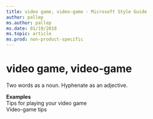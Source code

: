 ```yaml
---
title: video game, video-game - Microsoft Style Guide
author: pallep
ms.author: pallep
ms.date: 01/19/2018
ms.topic: article
ms.prod: non-product-specific
---
```


# video game, video-game

Two words as a noun. Hyphenate as an adjective.

**Examples**  
Tips for playing your video game   
Video-game tips
